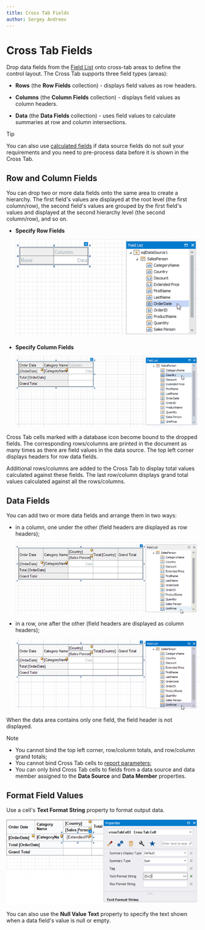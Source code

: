 ```yaml
---
title: Cross Tab Fields
author: Sergey Andreev
---
```

# Cross Tab Fields

Drop data fields from the [Field List](../../report-designer-tools/ui-panels/field-list.md) onto cross-tab areas to define the control layout. The Cross Tab supports three field types (areas):

* **Rows** (the **Row Fields** collection) - displays field values as row headers.

* **Columns** (the **Column Fields** collection) - displays field values as column headers.

* **Data** (the **Data Fields** collection) - uses field values to calculate summaries at row and column intersections.

> [!Tip]
> You can also use [calculated fields](../../shape-report-data/use-calculated-fields.md) if data source fields do not suit your requirements and you need to pre-process data before it is shown in the Cross Tab.

## Row and Column Fields

You can drop two or more data fields onto the same area to create a hierarchy. The first field's values are displayed at the root level (the first column/row), the second field's values are grouped by the first field's values and displayed at the second hierarchy level (the second column/row), and so on.

* **Specify Row Fields**

  ![](../../../../../images/eurd-win-cross-tab-specify-row-fields.gif)

* **Specify Column Fields**

  ![](../../../../../images/eurd-win-cross-tab-specify-column-fields.gif)

Cross Tab cells marked with a database icon become bound to the dropped fields. The corresponding rows/columns are printed in the document as many times as there are field values in the data source. The top left corner displays headers for row data fields. 

Additional rows/columns are added to the Cross Tab to display total values calculated against these fields. The last row/column displays grand total values calculated against all the rows/columns.

## Data Fields

You can add two or more data fields and arrange them in two ways:

* in a column, one under the other (field headers are displayed as row headers);

  ![](../../../../../images/eurd-win-cross-tab-specify-data-fields-in-column.gif)

* in a row, one after the other (field headers are displayed as column headers);

   ![](../../../../../images/eurd-win-cross-tab-specify-data-fields-in-row.gif)

When the data area contains only one field, the field header is not displayed.

> [!NOTE]
> * You cannot bind the top left corner, row/column totals, and row/column grand totals;
> * You cannot bind Cross Tab cells to [report parameters](../../use-report-parameters.md);
> * You can only bind Cross Tab cells to fields from a data source and data member assigned to the **Data Source** and **Data Member** properties.

## Format Field Values

Use a cell's **Text Format String** property to format output data.

![](../../../../../images/eurd-win-cross-tab-cell-format-string-property.png)

You can also use the **Null Value Text** property to specify the text shown when a data field's value is null or empty.